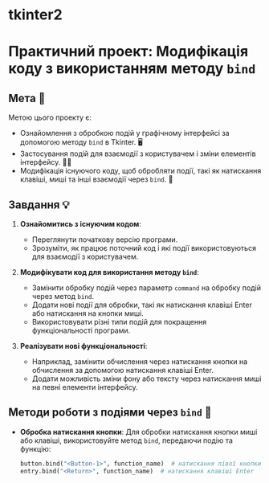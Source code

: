 # tkinter2
# Практичний проект: Модифікація коду з використанням методу `bind`

## Мета 🎯

Метою цього проекту є:
- Ознайомлення з обробкою подій у графічному інтерфейсі за допомогою методу `bind` в Tkinter. 🖥️
- Застосування подій для взаємодії з користувачем і зміни елементів інтерфейсу. 👨‍💻
- Модифікація існуючого коду, щоб обробляти події, такі як натискання клавіші, миші та інші взаємодії через `bind`. 🔄

## Завдання 💡

1. **Ознайомитись з існуючим кодом**:
   - Переглянути початкову версію програми.
   - Зрозуміти, як працює поточний код і які події використовуються для взаємодії з користувачем.
   
2. **Модифікувати код для використання методу `bind`**:
   - Замінити обробку подій через параметр `command` на обробку подій через метод `bind`.
   - Додати нові події для обробки, такі як натискання клавіші Enter або натискання на кнопки миші.
   - Використовувати різні типи подій для покращення функціональності програми.

3. **Реалізувати нові функціональності**:
   - Наприклад, замінити обчислення через натискання кнопки на обчислення за допомогою натискання клавіші Enter.
   - Додати можливість зміни фону або тексту через натискання миші на певні елементи інтерфейсу.

## Методи роботи з подіями через `bind` 🔧

- **Обробка натискання кнопки**:
  Для обробки натискання кнопки миші або клавіші, використовуйте метод `bind`, передаючи подію та функцію:
  ```python
  button.bind("<Button-1>", function_name)  # натискання лівої кнопки миші
  entry.bind("<Return>", function_name)  # натискання клавіші Enter
